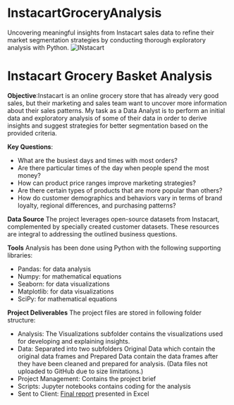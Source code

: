 # InstacartGroceryAnalysis
Uncovering meaningful  insights from Instacart sales data to refine their market segmentation strategies by conducting thorough exploratory analysis with Python.
 ![INstacart](https://github.com/user-attachments/assets/b1dcdf78-6891-4b1b-b2a5-a58e5f543577)
 # Instacart Grocery Basket Analysis

**Objective**:Instacart is an online grocery store that has already very good sales, but their marketing and sales team want to uncover more information about their sales patterns. My task as a Data Analyst is to perform an initial data and exploratory analysis of some of their data in order to derive insights and suggest strategies for better segmentation based on the provided criteria.

**Key Questions**:
- What are the busiest days and times with most orders?
- Are there particular times of the day when people spend the most money?
- How can product price ranges improve marketing strategies?
- Are there certain types of products that are more popular than others?
- How do customer demographics and behaviors vary in terms of brand loyalty, regional differences, and purchasing patterns?

**Data Source**
The project leverages open-source datasets from Instacart, complemented by specially created customer datasets. These resources are integral to addressing the outlined business questions.

**Tools**
Analysis has been done using Python with the following supporting libraries:
- Pandas: for data analysis
- Numpy: for mathematical equations
- Seaborn: for data visualizations
- Matplotlib: for data visualizations
- SciPy: for mathematical equations

**Project Deliverables**
The project files are stored in following folder structure:
- Analysis: The Visualizations subfolder contains the visualizations used for developing and explaining insights.
- Data: Separated into two subfolders Original Data which contain the original data frames and Prepared Data contain the data frames after they have been cleaned and prepared for analysis. (Data files not uploaded to GitHub due to size limitations.)
- Project Management:  Contains the project brief
- Scripts: Jupyter notebooks contains coding for the analysis
- Sent to Client: [Final report](https://github.com/Sreelakshmi-Hub/InstacartGroceryAnalysis/blob/main/Sent%20to%20client/Instacart_Final_Report.xlsx) presented in Excel

  
